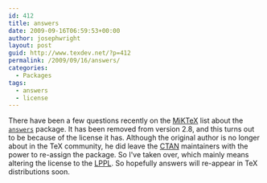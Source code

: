```yaml
---
id: 412
title: answers
date: 2009-09-16T06:59:53+00:00
author: josephwright
layout: post
guid: http://www.texdev.net/?p=412
permalink: /2009/09/16/answers/
categories:
  - Packages
tags:
  - answers
  - license
---
```

There have been a few questions recently on the [MiKTeX](https://www.miktex.org/) list about the [`answers`](https://ctan.org/pkg/answers) package. It has been removed from version 2.8, and this turns out to be because of the license it has. Although the original author is no longer about in the TeX community, he did leave the [CTAN](https://www.ctan.org) maintainers with the power to re-assign the package. So I've taken over, which mainly means altering the license to the [LPPL](https://www.latex-project.org/lppl/). So hopefully answers will re-appear in TeX distributions soon.
